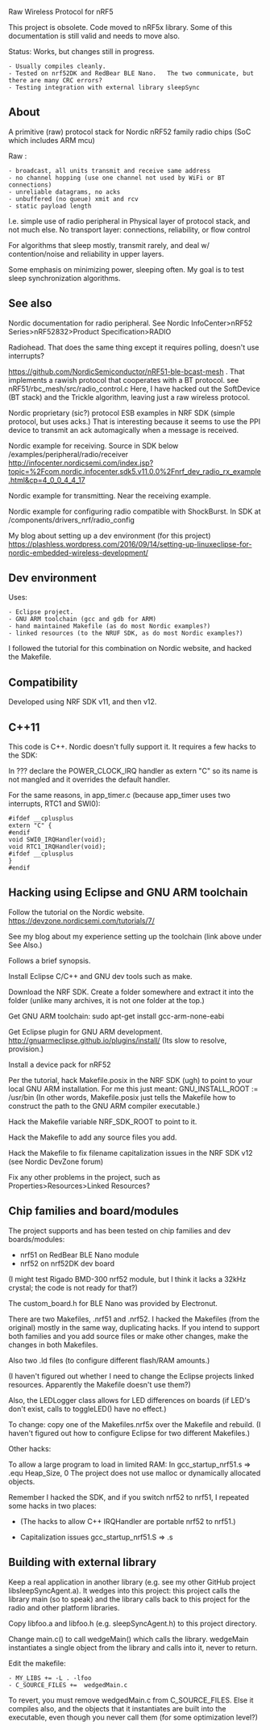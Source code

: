 
Raw Wireless Protocol for nRF5

This project is obsolete.  Code moved to nRF5x library.  Some of this documentation is still valid and needs to move also.

Status: Works, but changes still in progress.  

    - Usually compiles cleanly.  
    - Tested on nrf52DK and RedBear BLE Nano.   The two communicate, but there are many CRC errors?
    - Testing integration with external library sleepSync

About
-

A primitive (raw) protocol stack for Nordic nRF52 family radio chips (SoC which includes ARM mcu)

Raw :

    - broadcast, all units transmit and receive same address
    - no channel hopping (use one channel not used by WiFi or BT connections)
    - unreliable datagrams, no acks
    - unbuffered (no queue) xmit and rcv
    - static payload length

I.e. simple use of radio peripheral in Physical layer of protocol stack, and not much else.
No transport layer: connections, reliability, or flow control

For algorithms that sleep mostly, transmit rarely, and deal w/ contention/noise and reliability in upper layers.

Some emphasis on minimizing power, sleeping often.  My goal is to test sleep synchronization algorithms.

See also
-

Nordic documentation for radio peripheral.  See Nordic InfoCenter>nRF52 Series>nRF52832>Product Specification>RADIO

Radiohead.  That does the same thing except it requires polling, doesn't use interrupts?

https://github.com/NordicSemiconductor/nRF51-ble-bcast-mesh . That implements a rawish protocol that cooperates with a BT protocol.  see nRF51/rbc_mesh/src/radio_control.c
Here, I have hacked out the SoftDevice (BT stack) and the Trickle algorithm, leaving just a raw wireless protocol.

Nordic proprietary (sic?) protocol ESB examples in NRF SDK (simple protocol, but uses acks.)  That is interesting because it seems to use the PPI device to transmit an ack automagically when a message is received.

Nordic example for receiving.  Source in SDK below /examples/peripheral/radio/receiver    http://infocenter.nordicsemi.com/index.jsp?topic=%2Fcom.nordic.infocenter.sdk5.v11.0.0%2Fnrf_dev_radio_rx_example.html&cp=4_0_0_4_4_17

Nordic example for transmitting.  Near the receiving example.

Nordic example for configuring radio compatible with ShockBurst.  In SDK at /components/drivers_nrf/radio_config

My blog about setting up a dev environment (for this project) https://plashless.wordpress.com/2016/09/14/setting-up-linuxeclipse-for-nordic-embedded-wireless-development/

Dev environment
-

Uses:

    - Eclipse project.
    - GNU ARM toolchain (gcc and gdb for ARM)
    - hand maintained Makefile (as do most Nordic examples?)
    - linked resources (to the NRUF SDK, as do most Nordic examples?)
    
I followed the tutorial for this combination on Nordic website, and hacked the Makefile.


 
Compatibility
-
 
Developed using NRF SDK v11, and then v12.

C++11
-
This code is C++.  Nordic doesn't fully support it.  It requires a few hacks to the SDK:

In ??? declare the POWER_CLOCK_IRQ handler as extern "C" so its name is not mangled and it overrides the default handler.

For the same reasons, in app_timer.c (because app_timer uses two interrupts, RTC1 and SWI0):

    #ifdef __cplusplus 
    extern "C" { 
    #endif
    void SWI0_IRQHandler(void);
    void RTC1_IRQHandler(void);
    #ifdef __cplusplus 
    } 
    #endif

 
Hacking using Eclipse and GNU ARM toolchain
-
Follow the tutorial on the Nordic website.  https://devzone.nordicsemi.com/tutorials/7/  

See my blog about my experience setting up the toolchain (link above under See Also.)


Follows a brief synopsis.

Install Eclipse C/C++ and GNU dev tools such as make.

Download the NRF SDK.  Create a folder somewhere and extract it into the folder (unlike many archives, it is not one folder at the top.)

Get GNU ARM toolchain: sudo apt-get install  gcc-arm-none-eabi

Get Eclipse plugin for GNU ARM development.  http://gnuarmeclipse.github.io/plugins/install/  (Its slow to resolve, provision.)

Install a device pack for nRF52

Per the tutorial, hack Makefile.posix in the NRF SDK (ugh) to point to your local GNU ARM installation.  For me this just meant:  GNU_INSTALL_ROOT := /usr/bin
(In other words, Makefile.posix just tells the Makefile how to construct the path to the GNU ARM compiler executable.)

Hack the Makefile variable NRF_SDK_ROOT to point to it.

Hack the Makefile to add any source files you add.

Hack the Makefile to fix filename capitalization issues in the NRF SDK v12 (see Nordic DevZone forum)

Fix any other problems in the project, such as Properties>Resources>Linked Resources?
 

Chip families and board/modules
-

The project supports and has been tested on chip families and dev boards/modules: 
- nrf51 on RedBear BLE Nano module
- nrf52 on nrf52DK dev board

(I might test Rigado BMD-300 nrf52 module, but I think it lacks a 32kHz crystal; the code is not ready for that?)

The custom_board.h for BLE Nano was provided by Electronut.

There are two Makefiles, .nrf51 and .nrf52.  I hacked the Makefiles (from the original) mostly in the same way, duplicating hacks.   If you intend to support both families and you add source files or make other changes, make the changes in both Makefiles.

Also two .ld files (to configure different flash/RAM amounts.)

(I haven't figured out whether I need to change the Eclipse projects linked resources.  Apparently the Makefile doesn't use them?)

Also, the LEDLogger class allows for LED differences on boards (if LED's don't exist, calls to toggleLED() have no effect.)

To change: copy one of the Makefiles.nrf5x over the Makefile and rebuild.  (I haven't figured out how to configure Eclipse for two different Makefiles.)

Other hacks:

To allow a large program to load in limited RAM:  In gcc_startup_nrf51.s     =>   .equ    Heap_Size, 0
The project does not use malloc or dynamically allocated objects.

Remember I hacked the SDK, and if you switch nrf52 to nrf51, I repeated some hacks in two places:

- (The hacks to allow C++ IRQHandler are portable nrf52 to nrf51.)

- Capitalization issues gcc_startup_nrf51.S => .s


Building with external library
-

Keep a real application in another library (e.g. see my other GitHub project libsleepSyncAgent.a).  It wedges into this project:  this project calls the library main (so to speak) and the library calls back to this project for the radio and other platform libraries.

Copy libfoo.a and libfoo.h (e.g. sleepSyncAgent.h) to this project directory.

Change main.c() to call wedgeMain() which calls the library.  wedgeMain instantiates a single object from the library and calls into it, never to return.

Edit the makefile:

    - MY_LIBS += -L . -lfoo
    - C_SOURCE_FILES +=  wedgedMain.c

To revert, you must remove wedgedMain.c from C_SOURCE_FILES.  Else it compiles also, and the objects that it instantiates are built into the executable, even though you never call them (for some optimization level?) 
